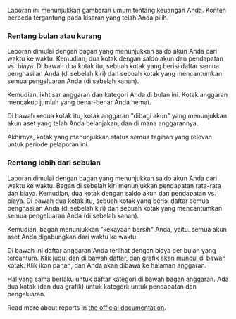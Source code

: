 Laporan ini menunjukkan gambaran umum tentang keuangan Anda. Konten berbeda tergantung pada kisaran yang telah Anda pilih.

### Rentang bulan atau kurang

Laporan dimulai dengan bagan yang menunjukkan saldo akun Anda dari waktu ke waktu. Kemudian, dua kotak dengan saldo akun dan pendapatan vs. biaya. Di bawah dua kotak itu, sebuah kotak yang berisi daftar semua penghasilan Anda (di sebelah kiri) dan sebuah kotak yang mencantumkan semua pengeluaran Anda (di sebelah kanan).

Kemudian, ikhtisar anggaran dan kategori Anda di bulan ini. Kotak anggaran mencakup jumlah yang benar-benar Anda hemat.

Di bawah kedua kotak itu, kotak anggaran "dibagi akun" yang menunjukkan akun aset yang telah Anda belanjakan, dan di mana anggarannya.

Akhirnya, kotak yang menunjukkan status semua tagihan yang relevan untuk periode pelaporan ini.

### Rentang lebih dari sebulan

Laporan dimulai dengan bagan yang menunjukkan saldo akun Anda dari waktu ke waktu. Bagan di sebelah kiri menunjukkan pendapatan rata-rata dan biaya. Kemudian, dua kotak dengan saldo akun dan pendapatan vs. biaya. Di bawah dua kotak itu, sebuah kotak yang berisi daftar semua penghasilan Anda (di sebelah kiri) dan sebuah kotak yang mencantumkan semua pengeluaran Anda (di sebelah kanan).

Kemudian, bagan menunjukkan "kekayaan bersih" Anda, yaitu. semua akun aset Anda digabungkan dari waktu ke waktu.

Di bawah ini daftar anggaran Anda terlihat dengan biaya per bulan yang tercantum. Klik judul dan di bawah daftar, dan grafik akan muncul di bawah kotak. Klik ikon panah, dan Anda akan dibawa ke halaman anggaran.

Hal yang sama berlaku untuk daftar kategori di bawah bagan anggaran. Ada dua kotak (dan dua grafik) untuk kategori: untuk pendapatan dan pengeluaran.

Read more about reports in [the official documentation](https://firefly-iii.readthedocs.io/en/latest/advanced/reports.html).